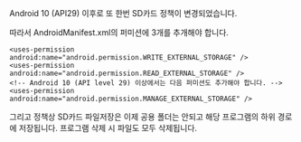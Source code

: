 Android 10 (API29) 이후로 또 한번 SD카드 정책이 변경되었습니다.

따라서 AndroidManifest.xml의 퍼미션에 3개를 추개해야 합니다.
```
<uses-permission android:name="android.permission.WRITE_EXTERNAL_STORAGE" />
<uses-permission android:name="android.permission.READ_EXTERNAL_STORAGE" />
<!-- Android 10 (API level 29) 이상에서는 다음 퍼미션도 추가해야 합니다. -->
<uses-permission android:name="android.permission.MANAGE_EXTERNAL_STORAGE" />
```

그리고 정책상 SD카드 파일저장은 이제 공용 폴더는 안되고 해당 프로그램의 하위 경로에 저장됩니다.
프로그램 삭제 시 파일도 모두 삭제됩니다.
